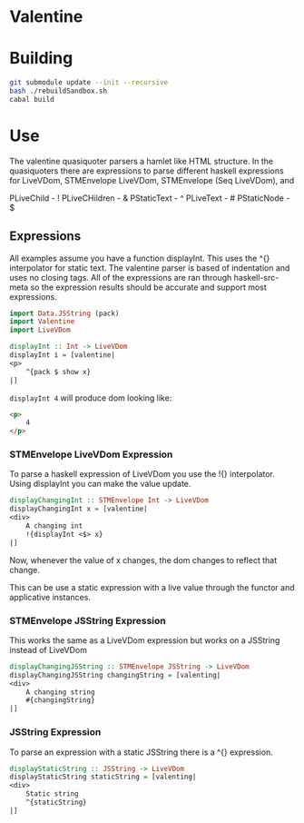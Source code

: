 # Valentine

# Building
```bash
git submodule update --init --recursive
bash ./rebuildSandbox.sh
cabal build
```

# Use

The valentine quasiquoter parsers a hamlet like HTML structure. In the quasiquoters there are expressions to parse different haskell expressions for LiveVDom, STMEnvelope LiveVDom, STMEnvelope (Seq LiveVDom), and


PLiveChild - !
PLiveCHildren - &
PStaticText - ^
PLiveText - #
PStaticNode - $

## Expressions

All examples assume you have a function displayInt. This uses the ^{} interpolator for static text. The valentine parser is based of indentation and uses no closing tags. All of the expressions are ran through haskell-src-meta so the expression results should be accurate and support most expressions.

```haskell
import Data.JSString (pack)
import Valentine
import LiveVDom

displayInt :: Int -> LiveVDom
displayInt i = [valentine|
<p>
    ^{pack $ show x}
|]
```

`displayInt 4` will produce dom looking like:
```html
<p>
    4
</p>
```


### STMEnvelope LiveVDom Expression

To parse a haskell expression of LiveVDom you use the !{} interpolator. Using displayInt you can make the value update.

```haskell
displayChangingInt :: STMEnvelope Int -> LiveVDom
displayChangingInt x = [valentine|
<div>
    A changing int
    !{displayInt <$> x}
|]
```

Now, whenever the value of x changes, the dom changes to reflect that change.

This can be use a static expression with a live value through the functor and applicative instances.


### STMEnvelope JSString Expression

This works the same as a LiveVDom expression but works on a JSString instead of LiveVDom

```haskell
displayChangingJSString :: STMEnvelope JSString -> LiveVDom
displayChangingJSString changingString = [valenting|
<div>
    A changing string
    #{changingString}
|]
```

### JSString Expression

To parse an expression with a static JSString there is a ^{} expression.

```haskell
displayStaticString :: JSString -> LiveVDom
displayStaticString staticString = [valenting|
<div>
    Static string
    ^{staticString}
|]
```